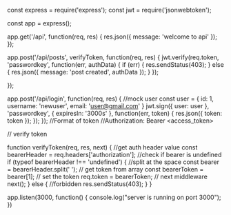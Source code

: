 const express = require('express');
const jwt = require('jsonwebtoken');

const app = express();

app.get('/api', function(req, res) {
  res.json({
    message: 'welcome to api'
  });
});

app.post('/api/posts', verifyToken, function(req, res) {
  jwt.verify(req.token, 'passwordkey', function(err, authData) {
    if (err) {
      res.sendStatus(403);
    } else {
      res.json({
        message: 'post created',
        authData
      });
    }
  });

});

app.post('/api/login', function(req, res) {
  //mock user
  const user = {
    id: 1,
    username: 'newuser',
    email: 'user@gmail.com'
  }
  jwt.sign({
    user: user
  }, 'passwordkey', {
    expiresIn: '3000s'
  }, function(err, token) {
    res.json({
      token: token
    });
  });
});
//Format of token
//Authorization: Bearer <access_token>


// verify token

function verifyToken(req, res, next) {
  //get auth header value
  const bearerHeader = req.headers['authorization'];
  //check if bearer is undefined
  if (typeof bearerHeader !== 'undefined') {
    //split at the space
    const bearer = bearerHeader.split(' ');
    // get token from array
    const bearerToken = bearer[1];
    // set the token
    req.token = bearerToken;
    // next middleware
    next();
  } else {
    //forbidden
    res.sendStatus(403);
  }
}






app.listen(3000, function() {
  console.log("server is running on port 3000");
})
